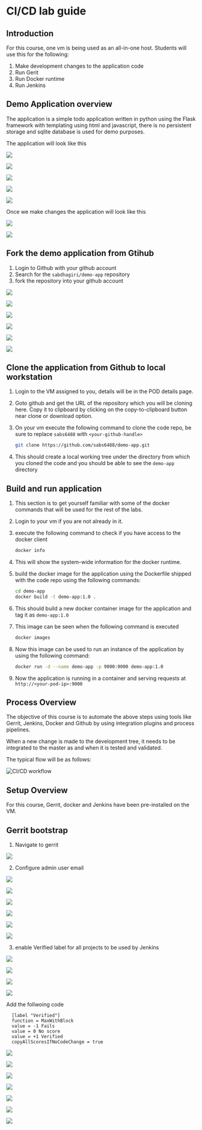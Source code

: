 <h1> CI/CD lab guide </h1>



<h2> Introduction </h2>

For this course, one vm is being used as an all-in-one host. Students will use this for the following:

1. Make development changes to the application code
2. Run Gerit
3. Run Docker runtime
4. Run Jenkins

<h2> Demo Application overview </h2>

The application is a simple todo application written in python using the Flask framework with templating using html and javascript, there is no persistent storage and sqlite database is used for demo purposes.

The application will look like this

![](screenshots/labII/todo-1.png)

![](screenshots/labII/todo-2.png)

![](screenshots/labII/todo-3.png)

![](screenshots/labII/todo-4.png)

![](screenshots/labII/todo-5.png)


Once we make changes the application will look like this

![](screenshots/labII/todo-6.png)

![](screenshots/labII/todo-7.png)


<h2> Fork the demo application from Gtihub </h2>

1. Login to Github with your github account
2. Search for the `sabdhagiri/demo-app` repository
3. fork the repository into your github account

![](screenshots/labI/git-1.png)

![](screenshots/labI/git-2.png)

![](screenshots/labI/git-3.png)

![](screenshots/labI/git-4.png)

![](screenshots/labI/git-5.png)

![](screenshots/labI/git-6.png)



<h2> Clone the application from Github to local workstation </h2>

1. Login to the VM assigned to you, details will be in the POD details page.
2. Goto github and get the URL of the repository which you will be cloning here. Copy it to clipboard by clicking on the copy-to-clipboard  button near clone or download option.
3. On your vm execute the following command to clone the code repo, be sure to replace `sabs6488` with `<your-github-handle>`

	~~~bash
	git clone https://github.com/sabs6488/demo-app.git
	~~~
	
4. This should create a local working tree under the directory from which you cloned the code and you should be able to see the `demo-app` directory

<h2> Build and run application </h2>

1. This section is to get yourself familiar with some of the docker commands that will be used for the rest of the labs.
2. Login to your vm if you are not already in it.
3. execute the following command to check if you have access to the docker client
	
	~~~bash
	docker info
	~~~
	
4. This will show the system-wide information for the docker runtime.
5. build the docker image for the application using the Dockerfile shipped with the code repo using the following commands:

	~~~bash
	cd demo-app
	docker build -t demo-app:1.0 .
	~~~
	
6. This should build a new docker container image for the application and tag it as `demo-app:1.0`
7. This image can be seen when the following command is executed

	~~~bash
	docker images
	~~~
8. Now this image can be used to run an instance of the application by using the following command:

	~~~bash
	docker run -d --name demo-app -p 9000:9000 demo-app:1.0
	~~~
9. Now the application is running in a container and serving requests at `http://<your-pod-ip>:9000`

<h2> Process Overview </h2>

The objective of this course is to automate the above steps using tools like Gerrit, Jenkins, Docker and Github by using integration plugins and process pipelines.

When a new change is made to the development tree, it needs to be integrated to the master as and when it is tested and validated.

The typical flow will be as follows:

![CI/CD workflow](flow.png)


<h2> Setup Overview </h2>

For this course, Gerrit, docker and Jenkins have been pre-installed on the VM.

<h2> Gerrit bootstrap </h2>

1. Navigate to gerrit

![](screenshots/gerrit/gerrit-boot-1.png)

2. Configure admin user email

	
![](screenshots/gerrit/gerrit-boot-2.png)

![](screenshots/gerrit/gerrit-boot-3.png)

![](screenshots/gerrit/gerrit-boot-4.png)

![](screenshots/gerrit/gerrit-boot-5.png)

![](screenshots/gerrit/gerrit-boot-6.png)

![](screenshots/gerrit/gerrit-boot-7.png)

3. enable Verified label for all projects to be used by Jenkins



![](screenshots/gerrit/gerrit-boot-8.png)

![](screenshots/gerrit/gerrit-boot-9.png)

![](screenshots/gerrit/gerrit-boot-10.png)

![](screenshots/gerrit/gerrit-boot-11.png)

Add the follwoing code

	
	  [label "Verified"]
      function = MaxWithBlock
      value = -1 Fails
      value = 0 No score
      value = +1 Verified
      copyAllScoresIfNoCodeChange = true
	



![](screenshots/gerrit/gerrit-boot-12.png)

![](screenshots/gerrit/gerrit-boot-13.png)

![](screenshots/gerrit/gerrit-boot-14.png)

![](screenshots/gerrit/gerrit-boot-15.png)

![](screenshots/gerrit/gerrit-boot-16.png)

![](screenshots/gerrit/gerrit-boot-17.png)

![](screenshots/gerrit/gerrit-boot-18.png)


